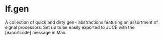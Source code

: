 # lf.gen
A collection of quick and dirty gen~ abstractions featuring an assortment of signal processors.
Set up to be easily exported to JUCE with the [exportcode] message in Max.
